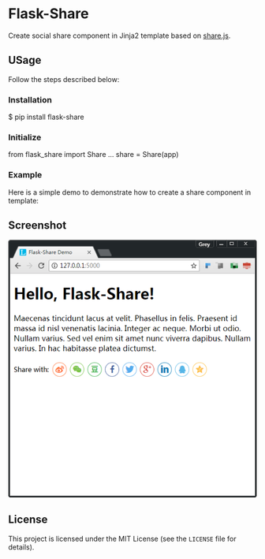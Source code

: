 # Flask-Share

Create social share component in Jinja2 template based
on [share.js](https://github.com/overtrue/share.js/).

## USage

Follow the steps described below:

### Installation

$ pip install flask-share

### Initialize

from flask_share import Share
...
share = Share(app)

### Example

Here is a simple demo to demonstrate how to create a share component in template:

## Screenshot

![flask-share demo](images/demo.png)

## License

This project is licensed under the MIT License (see the
`LICENSE` file for details).
